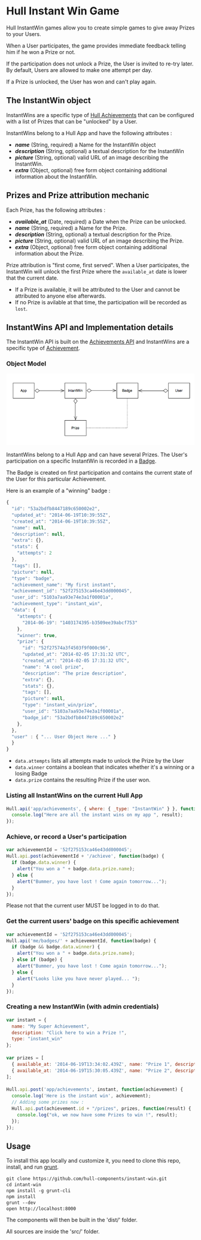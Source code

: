 # Hull Instant Win Game

Hull InstantWin games allow you to create simple games to give away Prizes to your Users.

When a User participates, the game provides immediate feedback telling him if he won a Prize or not.

If the participation does not unlock a Prize, the User is invited to re-try later. By default, Users are allowed to make one attempt per day.

If a Prize is unlocked, the User has won and can't play again.

## The InstantWin object

InstantWins are a specific type of [Hull Achievements](http://hull.io/docs/references/api#endpoint-achievements) that can be configured with a list of Prizes that can be "unlocked" by a User.

InstantWins belong to a Hull App and have the following attributes : 

* ***name*** (String, required) a Name for the InstantWin object
* ***description*** (String, optional) a textual description for the InstantWin
* ***picture*** (String, optional)  valid URL of an image describing the InstantWin.
* ***extra*** (Object, optional) free form object containing additional information about the InstantWin.

## Prizes and Prize attribution mechanic

Each Prize, has the following attributes : 

* ***available_at*** (Date, required) a Date when the Prize can be unlocked.
* ***name*** (String, required) a Name for the Prize.
* ***description*** (String, optional) a textual description for the Prize.
* ***picture*** (String, optional) valid URL of an image describing the Prize.
* ***extra*** (Object, optional) free form object containing additional information about the Prize.

Prize attribution is "first come, first served". When a User participates, the InstantWin will unlock the first Prize where the `available_at` date is lower that the current date. 

* If a Prize is available, it will be attributed to the User and cannot be attributed to anyone else afterwards.
* If no Prize is avilable at that time, the participation will be recorded as `lost`.

## InstantWins API and Implementation details

The InstantWin API is built on the [Achievements API](http://hull.io/docs/references/api#endpoint-achievements) and InstantWins are a specific type of [Achievement](http://hull.io/docs/references/api#endpoint-achievements-achievements).

### Object Model

![instant-win-schema](/docs/instant-win-schema.png)

InstantWins belong to a Hull App and can have several Prizes.
The User's participation on a specific InstantWin is recorded in a [Badge](http://hull.io/docs/references/api#endpoint-badges-badges).

The Badge is created on first participation and contains the current state of the User for this particular Achievement.

Here is an example of a "winning" badge : 

```javascript
{
  "id": "53a2bdfb8447189c650002e2",
  "updated_at": "2014-06-19T10:39:55Z",
  "created_at": "2014-06-19T10:39:55Z",
  "name": null,
  "description": null,
  "extra": {},
  "stats": {
    "attempts": 2
  },
  "tags": [],
  "picture": null,
  "type": "badge",
  "achievement_name": "My first instant",
  "achievement_id": "52f275153ca46e43dd000045",
  "user_id": "5103a7aa93e74e3a1f00001a",
  "achievement_type": "instant_win",
  "data": {
    "attempts": {
      "2014-06-19": "1403174395-b3509ee39abcf753"
    },
    "winner": true,
    "prize": {
      "id": "52f27574a3f4503f9f000c96",
      "updated_at": "2014-02-05 17:31:32 UTC",
      "created_at": "2014-02-05 17:31:32 UTC",
      "name": "A cool prize",
      "description": "The prize description",
      "extra": {},
      "stats": {},
      "tags": [],
      "picture": null,
      "type": "instant_win/prize",
      "user_id": "5103a7aa93e74e3a1f00001a",
      "badge_id": "53a2bdfb8447189c650002e2"
    },
  },
  "user" : { "... User Object Here ..." }
  }
}
```
* `data.attempts` lists all attempts made to unlock the Prize by the User
* `data.winner` contains a boolean that indicates whether it's a winning or a losing Badge
* `data.prize` contains the resulting Prize if the user won.

### Listing all InstantWins on the current Hull App

```javascript
Hull.api('app/achievements', { where: { _type: "InstantWin" } }, function(result) {
  console.log("Here are all the instant wins on my app ", result);
});
```

### Achieve, or record a User's participation

```javascript
var achievementId = '52f275153ca46e43dd000045';
Hull.api.post(achievementId + '/achieve', function(badge) {
  if (badge.data.winner) {
    alert("You won a " + badge.data.prize.name);
  } else {
    alert("Bummer, you have lost ! Come again tomorrow...");
  }
});
```

Please not that the current user MUST be logged in to do that.

### Get the current users' badge on this specific achievement

```javascript
var achievementId = '52f275153ca46e43dd000045';
Hull.api('me/badges/' + achievementId, function(badge) {
  if (badge && badge.data.winner) {
    alert("You won a " + badge.data.prize.name);
  } else if (badge) {
    alert("Bummer, you have lost ! Come again tomorrow...");
  } else {
    alert("Looks like you have never played... ");
  }
});
```

### Creating a new InstantWin (with admin credentials)

```javascript
var instant = {
  name: "My Super Achievement",
  description: "Click here to win a Prize !",
  type: "instant_win"
};

var prizes = [
  { available_at: '2014-06-19T13:34:02.439Z', name: "Prize 1", description: "...", picture: 'http://image.for/my/prize-1.jpg' },
  { available_at: '2014-06-19T15:30:05.439Z', name: "Prize 2", description: "...", picture: 'http://image.for/my/prize-2.jpg' }
];

Hull.api.post('app/achievements', instant, function(achievement) {
  console.log('Here is the instant win', achievement);
  // Adding some prizes now : 
  Hull.api.put(achievement.id + "/prizes", prizes, function(result) {
    console.log("ok, we now have some Prizes to win !", result);
  });
});
```


## Usage

To install this app locally and customize it, you need to clone this repo, install, and run [grunt](http://gruntjs.com/).

```
git clone https://github.com/hull-components/instant-win.git
cd intant-win
npm install -g grunt-cli
npm install
grunt --dev
open http://localhost:8000
```

The components will then be built in the 'dist/' folder.

All sources are inside the 'src/' folder.

